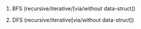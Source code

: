 1. BFS (recursive/iterative/[via/without data-struct])

2. DFS (recursive/iterative[via/without data-struct])
